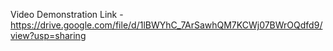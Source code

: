 Video Demonstration Link - https://drive.google.com/file/d/1lBWYhC_7ArSawhQM7KCWj07BWrOQdfd9/view?usp=sharing
